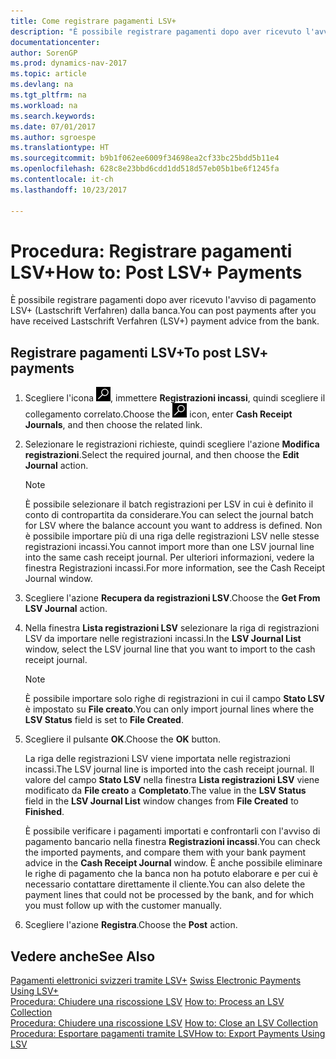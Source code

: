 ```yaml
---
title: Come registrare pagamenti LSV+
description: "È possibile registrare pagamenti dopo aver ricevuto l'avviso di pagamento LSV+ (Lastschrift Verfahren) dalla banca."
documentationcenter: 
author: SorenGP
ms.prod: dynamics-nav-2017
ms.topic: article
ms.devlang: na
ms.tgt_pltfrm: na
ms.workload: na
ms.search.keywords: 
ms.date: 07/01/2017
ms.author: sgroespe
ms.translationtype: HT
ms.sourcegitcommit: b9b1f062ee6009f34698ea2cf33bc25bdd5b11e4
ms.openlocfilehash: 628c8e23bbd6cdd1dd518d57eb05b1be6f1245fa
ms.contentlocale: it-ch
ms.lasthandoff: 10/23/2017

---
```

# <a name="how-to-post-lsv-payments"></a><span data-ttu-id="479db-103">Procedura: Registrare pagamenti LSV+</span><span class="sxs-lookup"><span data-stu-id="479db-103">How to: Post LSV+ Payments</span></span>
<span data-ttu-id="479db-104">È possibile registrare pagamenti dopo aver ricevuto l'avviso di pagamento LSV+ (Lastschrift Verfahren) dalla banca.</span><span class="sxs-lookup"><span data-stu-id="479db-104">You can post payments after you have received Lastschrift Verfahren (LSV+) payment advice from the bank.</span></span>  

## <a name="to-post-lsv-payments"></a><span data-ttu-id="479db-105">Registrare pagamenti LSV+</span><span class="sxs-lookup"><span data-stu-id="479db-105">To post LSV+ payments</span></span>  

1.  <span data-ttu-id="479db-106">Scegliere l'icona ![Cerca pagina o report](../../media/ui-search/search_small.png "icona Cerca pagina o report"), immettere **Registrazioni incassi**, quindi scegliere il collegamento correlato.</span><span class="sxs-lookup"><span data-stu-id="479db-106">Choose the ![Search for Page or Report](../../media/ui-search/search_small.png "Search for Page or Report icon") icon, enter **Cash Receipt Journals**, and then choose the related link.</span></span>  
2.  <span data-ttu-id="479db-107">Selezionare le registrazioni richieste, quindi scegliere l'azione **Modifica registrazioni**.</span><span class="sxs-lookup"><span data-stu-id="479db-107">Select the required journal, and then choose the **Edit Journal** action.</span></span>  

    > [!NOTE]  
    >  <span data-ttu-id="479db-108">È possibile selezionare il batch registrazioni per LSV in cui è definito il conto di contropartita da considerare.</span><span class="sxs-lookup"><span data-stu-id="479db-108">You can select the journal batch for LSV where the balance account you want to address is defined.</span></span> <span data-ttu-id="479db-109">Non è possibile importare più di una riga delle registrazioni LSV nelle stesse registrazioni incassi.</span><span class="sxs-lookup"><span data-stu-id="479db-109">You cannot import more than one LSV journal line into the same cash receipt journal.</span></span> <span data-ttu-id="479db-110">Per ulteriori informazioni, vedere la finestra Registrazioni incassi.</span><span class="sxs-lookup"><span data-stu-id="479db-110">For more information, see the Cash Receipt Journal window.</span></span>  

3.  <span data-ttu-id="479db-111">Scegliere l'azione **Recupera da registrazioni LSV**.</span><span class="sxs-lookup"><span data-stu-id="479db-111">Choose the **Get From LSV Journal** action.</span></span>  
4.  <span data-ttu-id="479db-112">Nella finestra **Lista registrazioni LSV** selezionare la riga di registrazioni LSV da importare nelle registrazioni incassi.</span><span class="sxs-lookup"><span data-stu-id="479db-112">In the **LSV Journal List** window, select the LSV journal line that you want to import to the cash receipt journal.</span></span>  

    > [!NOTE]  
    >  <span data-ttu-id="479db-113">È possibile importare solo righe di registrazioni in cui il campo **Stato LSV** è impostato su **File creato**.</span><span class="sxs-lookup"><span data-stu-id="479db-113">You can only import journal lines where the **LSV Status** field is set to **File Created**.</span></span>  

5.  <span data-ttu-id="479db-114">Scegliere il pulsante **OK**.</span><span class="sxs-lookup"><span data-stu-id="479db-114">Choose the **OK** button.</span></span>  

    <span data-ttu-id="479db-115">La riga delle registrazioni LSV viene importata nelle registrazioni incassi.</span><span class="sxs-lookup"><span data-stu-id="479db-115">The LSV journal line is imported into the cash receipt journal.</span></span> <span data-ttu-id="479db-116">Il valore del campo **Stato LSV** nella finestra **Lista registrazioni LSV** viene modificato da **File creato** a **Completato**.</span><span class="sxs-lookup"><span data-stu-id="479db-116">The value in the **LSV Status** field in the **LSV Journal List** window changes from **File Created** to **Finished**.</span></span>  

    <span data-ttu-id="479db-117">È possibile verificare i pagamenti importati e confrontarli con l'avviso di pagamento bancario nella finestra **Registrazioni incassi**.</span><span class="sxs-lookup"><span data-stu-id="479db-117">You can check the imported payments, and compare them with your bank payment advice in the **Cash Receipt Journal** window.</span></span> <span data-ttu-id="479db-118">È anche possibile eliminare le righe di pagamento che la banca non ha potuto elaborare e per cui è necessario contattare direttamente il cliente.</span><span class="sxs-lookup"><span data-stu-id="479db-118">You can also delete the payment lines that could not be processed by the bank, and for which you must follow up with the customer manually.</span></span>  

6.  <span data-ttu-id="479db-119">Scegliere l'azione **Registra**.</span><span class="sxs-lookup"><span data-stu-id="479db-119">Choose the **Post** action.</span></span>  

## <a name="see-also"></a><span data-ttu-id="479db-120">Vedere anche</span><span class="sxs-lookup"><span data-stu-id="479db-120">See Also</span></span>  
 <span data-ttu-id="479db-121">[Pagamenti elettronici svizzeri tramite LSV+](swiss-electronic-payments-using-lsv-.md) </span><span class="sxs-lookup"><span data-stu-id="479db-121">[Swiss Electronic Payments Using LSV+](swiss-electronic-payments-using-lsv-.md) </span></span>  
 <span data-ttu-id="479db-122">[Procedura: Chiudere una riscossione LSV](how-to-process-an-lsv-collection.md) </span><span class="sxs-lookup"><span data-stu-id="479db-122">[How to: Process an LSV Collection](how-to-process-an-lsv-collection.md) </span></span>  
 <span data-ttu-id="479db-123">[Procedura: Chiudere una riscossione LSV](how-to-close-an-lsv-collection.md) </span><span class="sxs-lookup"><span data-stu-id="479db-123">[How to: Close an LSV Collection](how-to-close-an-lsv-collection.md) </span></span>  
 [<span data-ttu-id="479db-124">Procedura: Esportare pagamenti tramite LSV</span><span class="sxs-lookup"><span data-stu-id="479db-124">How to: Export Payments Using LSV</span></span>](how-to-export-payments-using-lsv.md) 

